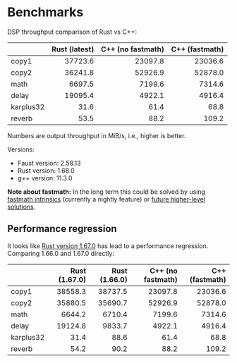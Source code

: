# Benchmarks

DSP throughput comparison of Rust vs C++:

|           |   Rust (latest) |   C++ (no fastmath) |   C++ (fastmath) |
|:----------|----------------:|--------------------:|-----------------:|
| copy1     |         37723.6 |             23097.8 |          23036.6 |
| copy2     |         36241.8 |             52926.9 |          52878.0 |
| math      |          6697.5 |              7199.6 |           7314.6 |
| delay     |         19095.4 |              4922.1 |           4916.4 |
| karplus32 |            31.6 |                61.4 |             68.8 |
| reverb    |            53.5 |                88.2 |            109.2 |

Numbers are output throughput in MiB/s, i.e., higher is better.

Versions:
- Faust version: 2.58.13
- Rust version: 1.68.0
- g++ version: 11.3.0

**Note about fastmath:**
In the long term this could be solved by using [fastmath intrinsics](https://doc.rust-lang.org/core/intrinsics/fn.fadd_fast.html)
(currently a nightly feature) or [future higher-level solutions](https://github.com/rust-lang/rust/issues/21690).

## Performance regression

It looks like [Rust version 1.67.0](https://github.com/rust-lang/rust/blob/master/RELEASES.md#version-1670-2023-01-26)
has lead to a performance regression. Comparing 1.66.0 and 1.67.0 directly:

|           |   Rust (1.67.0) |   Rust (1.66.0) |   C++ (no fastmath) |   C++ (fastmath) |
|:----------|----------------:|----------------:|--------------------:|-----------------:|
| copy1     |         38558.3 |         38737.5 |             23097.8 |          23036.6 |
| copy2     |         35880.5 |         35690.7 |             52926.9 |          52878.0 |
| math      |          6644.2 |          6710.4 |              7199.6 |           7314.6 |
| delay     |         19124.8 |          9833.7 |              4922.1 |           4916.4 |
| karplus32 |            31.4 |            88.6 |                61.4 |             68.8 |
| reverb    |            54.2 |            90.2 |                88.2 |            109.2 |
